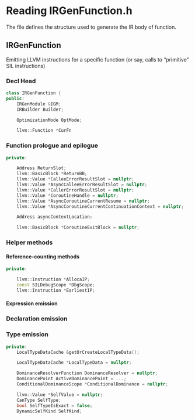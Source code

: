 # Reading IRGenFunction.h

The file defines the structure used to generate the IR body of function.

## IRGenFunction

Emitting LLVM instructions for a specific function (or say, calls to “primitive” SIL instructions)

### Decl Head

```cpp
class IRGenFunction {
public:
	IRGenModule &IGM;
	IRBuilder Builder;

	OptimizationMode OptMode;

	llvm::Function *CurFn
```

### Function prologue and epilogue

```cpp
private:

	Address ReturnSlot;
	llvm::BasicBlock *ReturnBB;
	llvm::Value *CalleeErrorResultSlot = nullptr;
	llvm::Value *AsyncCalleeErrorResultSlot = nullptr;
	llvm::Value *CallerErrorResultSlot = nullptr;
	llvm::Value *CoroutineHandle = nullptr;
	llvm::Value *AsyncCoroutineCurrentResume = nullptr;
	llvm::Value *AsyncCoroutineCurrentContinuationContext = nullptr;

	Address asyncContextLocation;

	llvm::BasicBlock *CoroutineExitBlock = nullptr;
```

### Helper methods

#### Reference-counting methods

```cpp
private:

	llvm::Instruction *AllocaIP;
	const SILDebugScope *DbgScope;
	llvm::Instruction *EarliestIP;
```

#### Expression emission

### Declaration emission

### Type emission

```cpp
private:
	LocalTypeDataCache &getOrCreateLocalTypeData();

	LocalTypeDataCache *LocalTypeData = nullptr;

	DominanceResolverFunction DominanceResolver = nullptr;
	DominancePoint ActiveDominancePoint = ...;
	ConditionalDominanceScope *ConditionalDominance = nullptr;

	llvm::Value *SelfValue = nullptr;
	CanType SelfType;
	bool SelfTypeIsExact = false;
	DynamicSelfKind SelfKind;
```
